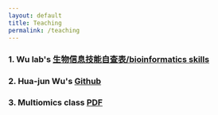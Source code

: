 ```yaml
---
layout: default
title: Teaching
permalink: /teaching
---
```


### 1. Wu lab's [生物信息技能自查表/bioinformatics skills](https://github.com/multiomics-bjmu/multiomics-bjmu.github.io/raw/master/_data/wulab%20bioinformatics%20skills.xlsm)

### 2. Hua-jun Wu's [Github](https://github.com/mthjwu)

### 3. Multiomics class [PDF]()

